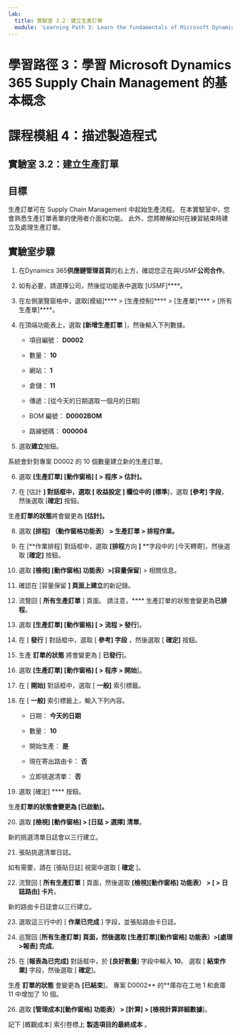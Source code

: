 ```yaml
---
lab:
  title: 實驗室 3.2：建立生產訂單
  module: 'Learning Path 3: Learn the fundamentals of Microsoft Dynamics 365 Supply Chain Management'
---
```


# 學習路徑 3：學習 Microsoft Dynamics 365 Supply Chain Management 的基本概念
# 課程模組 4：描述製造程式

## 實驗室 3.2：建立生產訂單

## 目標

生產訂單可在 Supply Chain Management 中起始生產流程。 在本實驗室中，您會熟悉生產訂單表單的使用者介面和功能。 此外，您將瞭解如何在練習結束時建立及處理生產訂單。

## 實驗室步驟

1. 在Dynamics 365**供應鏈管理首頁**的右上方，確認您正在與USMF**公司合作**。

2. 如有必要，請選擇公司，然後從功能表中選取 [USMF]****。

3. 在左側瀏覽窗格中，選取[模組]**** > [生產控制]**** > [生產單]**** > [所有生產單]****。

4. 在頂端功能表上，選取 **[新增生產訂單** ]，然後輸入下列數據。

    - 項目編號： **D0002**

    - 數量： **10**

    - 網站： **1**

    - 倉儲： **11**

    - 傳遞：[從今天的日期選取一個月的日期]

    - BOM 編號： **D0002BOM**

    - 路線號碼： **000004**

5. 選取**建立**按鈕。

系統會針對專案 D0002 的 10 個數量建立新的生產訂單。

6. 選取 **[生產訂單] [動作窗格] [ &gt; 程序 &gt; 估計]。**

7. 在 [估計 **] 對話框中，選取 **[** 收益設定 **] 欄位中的 [標準****]，選取 **[參考] 字段**，然後選取 [**確定]** 按鈕。

生產**訂單的狀態**將會變更為 **[估計]。**

8. 選取 **[排程] （動作窗格功能表） &gt; 生產訂單 &gt; 排程作業。**

9. 在 [**作業排程] 對話框中，選取 **[排程**方向 **]** **字段中的 [今天轉寄]，然後選取 [**確定]** 按鈕。

10. 選取 **[檢視] [動作窗格] 功能表）&gt;[容量保留**] &gt; 相關信息。

11. 確認在 [容量保留 **] 頁面上建立**的新記錄。

12. 流覽回 [ **所有生產訂單** ] 頁面。 請注意，**** 生產訂單的狀態會變更為**已排程**。

13. 選取 **[生產訂單] [動作窗格] [ &gt; 流程 &gt; 發行**]。

14. 在 [ **發行** ] 對話框中，選取 [ **參考] 字段** ，然後選取 [ **確定]** 按鈕。

15. 生產 **訂單的狀態** 將會變更為 [ **已發行**]。

16. 選取 **[生產訂單] [動作窗格] [ &gt; 程序 &gt; 開始**]。

17. 在 [ **開始]** 對話框中，選取 [ **一般]** 索引標籤。

18. 在 [ **一般]** 索引標籤上，輸入下列內容。

    - 日期： **今天的日期**

    - 數量： **10**

    - 開始生產： **是**

    - 現在寄出路由卡： **否**

    - 立即挑選清單： **否**

19. 選取 [確定] **** 按鈕。

生產**訂單的狀態會變更為 **[已啟動**]。**

20. 選取 **[檢視] [動作窗格] &gt; [日誌 &gt; 選擇] 清單**。

新的挑選清單日誌會以三行建立。

21. 張貼挑選清單日誌。

如有需要，請在 [張貼日誌] 視窗中選取 [ **確定**  ]。

22. 流覽回 [ **所有生產訂單** ] 頁面，然後選取 **[檢視][動作窗格] 功能表） &gt; [ &gt; 日誌路由] 卡片**。

新的路由卡日誌會以三行建立。

23. 選取這三行中的 [ **作業已完成** ] 字段，並張貼路由卡日誌。

24. 巡覽回 [**所有生產訂單] 頁面，然後選取 **[生產訂單**][動作窗格] 功能表）&gt;[處理&gt;報表] 完成**。

25. 在 [**報表為已完成]** 對話框中，於 **[良好數量**] 字段中輸入 **10**。 選取 [ **結束作業]** 字段，然後選取 [ **確定**]。

生產 **訂單的狀態** 會變更為 **[已結束**]。 專案 D0002** 的**庫存在工地 1 和倉庫 11 中增加了 10 個。

26. 選取 **[管理成本][動作窗格] 功能表） &gt; [計算] &gt; [檢視計算詳細數據**]。

記下 [概觀成本] 索引卷標上 **製造項目的最終成本** 。

 
